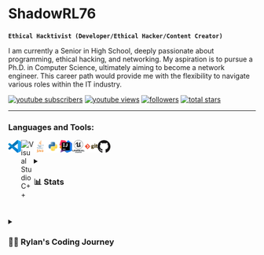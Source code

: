 # ShadowRL76

**`Ethical Hacktivist (Developer/Ethical Hacker/Content Creator)`**

I am currently a Senior in High School, deeply passionate about programming, ethical hacking, and networking. My aspiration is to pursue a Ph.D. in Computer Science, ultimately aiming to become a network engineer. This career path would provide me with the flexibility to navigate various roles within the IT industry.

   <p align="left">
      <a href="https://www.youtube.com/channel/UCetCzxQEy0gsbkWNrjp3VRA?sub_confirmation=1">
         <img alt="youtube subscribers" title="Subscribe to my YouTube channel" src="https://custom-icon-badges.demolab.com/youtube/channel/subscribers/UCetCzxQEy0gsbkWNrjp3VRA?color=%23E05D44&label=SUBSCRIBE&logo=video&logoColor=white&style=for-the-badge&labelColor=CE4630"/></a> 
      <a href="https://www.youtube.com/channel/UCetCzxQEy0gsbkWNrjp3VRA">
         <img alt="youtube views" title="YouTube views" src="https://custom-icon-badges.demolab.com/youtube/channel/views/UCetCzxQEy0gsbkWNrjp3VRA?color=%23E1AD0E&logo=eye&logoColor=white&style=for-the-badge&labelColor=C79600"/></a> 
      <a href="https://github.com/ShadowRL76?tab=followers">
         <img alt="followers" title="Follow me on Github" src="https://custom-icon-badges.demolab.com/github/followers/ShadowRL76?color=236ad3&labelColor=1155ba&style=for-the-badge&logo=person-add&label=Follow&logoColor=white"/></a>
      <a href="https://github.com/ShadowRL76?tab=repositories&sort=stargazers">
         <img alt="total stars" title="Total stars on GitHub" src="https://custom-icon-badges.demolab.com/github/stars/ShadowRL76?color=55960c&style=for-the-badge&labelColor=488207&logo=star"/></a>
   </p>



---


### Languages and Tools:

<img align="left" alt="Visual Studio Code" width="26px" src="https://raw.githubusercontent.com/github/explore/master/topics/visual-studio-code/visual-studio-code.png" />
<img align="left" alt="Visual Studio C++" width="26px" src="https://img.icons8.com/color/48/000000/visual-studio.png" />
<img align="left" alt="Java" width="26px" src="https://raw.githubusercontent.com/github/explore/master/topics/java/java.png" />
<img align="left" alt="Python" width="26px" src="https://raw.githubusercontent.com/github/explore/master/topics/python/python.png" />
<img align="left" alt="IntelliJ IDEA" width="26px" src="https://raw.githubusercontent.com/github/explore/master/topics/intellij-idea/intellij-idea.png" />
<img align="left" alt="Unreal Engine" width="26px" src="https://raw.githubusercontent.com/github/explore/master/topics/unreal-engine/unreal-engine.png" />
<img align="left" alt="Git" width="26px" src="https://raw.githubusercontent.com/github/explore/master/topics/git/git.png" />
<img align="left" alt="GitHub" width="26px" src="https://raw.githubusercontent.com/github/explore/master/topics/github/github.png" />


<br />
<br />


   <details>
      <summary><h3>📊 Stats</h3></summary>

      ![ShadowRL76 GitHub stats](https://github-readme-stats.vercel.app/api?username=ShadowRL76&show_icons=true&theme=gruvbox)

      [![Top Langs](https://github-readme-stats.vercel.app/api/top-langs/?username=ShadowRL76&layout=compact)](https://github.com/ShadowRL76)

   </details>



#

<details>
 <summary><h3>👨‍💻 Rylan's Coding Journey</h3></summary>

